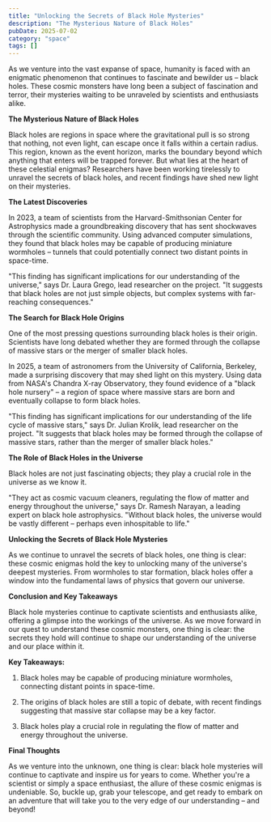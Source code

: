 ```yaml
---
title: "Unlocking the Secrets of Black Hole Mysteries"
description: "The Mysterious Nature of Black Holes"
pubDate: 2025-07-02
category: "space"
tags: []
---
```


As we venture into the vast expanse of space, humanity is faced with an enigmatic phenomenon that continues to fascinate and bewilder us – black holes. These cosmic monsters have long been a subject of fascination and terror, their mysteries waiting to be unraveled by scientists and enthusiasts alike.

**The Mysterious Nature of Black Holes**

Black holes are regions in space where the gravitational pull is so strong that nothing, not even light, can escape once it falls within a certain radius. This region, known as the event horizon, marks the boundary beyond which anything that enters will be trapped forever. But what lies at the heart of these celestial enigmas? Researchers have been working tirelessly to unravel the secrets of black holes, and recent findings have shed new light on their mysteries.

**The Latest Discoveries**

In 2023, a team of scientists from the Harvard-Smithsonian Center for Astrophysics made a groundbreaking discovery that has sent shockwaves through the scientific community. Using advanced computer simulations, they found that black holes may be capable of producing miniature wormholes – tunnels that could potentially connect two distant points in space-time.

"This finding has significant implications for our understanding of the universe," says Dr. Laura Grego, lead researcher on the project. "It suggests that black holes are not just simple objects, but complex systems with far-reaching consequences."

**The Search for Black Hole Origins**

One of the most pressing questions surrounding black holes is their origin. Scientists have long debated whether they are formed through the collapse of massive stars or the merger of smaller black holes.

In 2025, a team of astronomers from the University of California, Berkeley, made a surprising discovery that may shed light on this mystery. Using data from NASA's Chandra X-ray Observatory, they found evidence of a "black hole nursery" – a region of space where massive stars are born and eventually collapse to form black holes.

"This finding has significant implications for our understanding of the life cycle of massive stars," says Dr. Julian Krolik, lead researcher on the project. "It suggests that black holes may be formed through the collapse of massive stars, rather than the merger of smaller black holes."

**The Role of Black Holes in the Universe**

Black holes are not just fascinating objects; they play a crucial role in the universe as we know it.

"They act as cosmic vacuum cleaners, regulating the flow of matter and energy throughout the universe," says Dr. Ramesh Narayan, a leading expert on black hole astrophysics. "Without black holes, the universe would be vastly different – perhaps even inhospitable to life."

**Unlocking the Secrets of Black Hole Mysteries**

As we continue to unravel the secrets of black holes, one thing is clear: these cosmic enigmas hold the key to unlocking many of the universe's deepest mysteries. From wormholes to star formation, black holes offer a window into the fundamental laws of physics that govern our universe.

**Conclusion and Key Takeaways**

Black hole mysteries continue to captivate scientists and enthusiasts alike, offering a glimpse into the workings of the universe. As we move forward in our quest to understand these cosmic monsters, one thing is clear: the secrets they hold will continue to shape our understanding of the universe and our place within it.

**Key Takeaways:**

1. Black holes may be capable of producing miniature wormholes, connecting distant points in space-time.

2. The origins of black holes are still a topic of debate, with recent findings suggesting that massive star collapse may be a key factor.

3. Black holes play a crucial role in regulating the flow of matter and energy throughout the universe.

**Final Thoughts**

As we venture into the unknown, one thing is clear: black hole mysteries will continue to captivate and inspire us for years to come. Whether you're a scientist or simply a space enthusiast, the allure of these cosmic enigmas is undeniable. So, buckle up, grab your telescope, and get ready to embark on an adventure that will take you to the very edge of our understanding – and beyond!